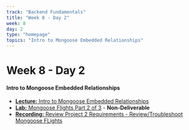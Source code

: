 ```yaml
---
track: "Backend Fundamentals"
title: "Week 8 - Day 2"
week: 8
day: 2
type: "homepage"
topics: "Intro to Mongoose Embedded Relationships"
---
```


# Week 8 - Day 2

#### Intro to Mongoose Embedded Relationships
- [**Lecture:** Intro to Mongoose Embedded Relationships](/backend-fundamentals/week-8/day-2/lecture-materials/intro-to-mongoose-embedded-relationships/)
- [**Lab:** Mongoose Flights Part 2 of 3](/backend-fundamentals/week-8/day-2/labs/mongoose-flights-part-2/) - **Non-Deliverable**
- [**Recording:** Review Project 2 Requirements - Review/Troubleshoot Mongoose FLights](https://generalassembly.zoom.us/rec/share/xDEQat4oTqSUB2JTCDeiz2Xl9QdHEO9WVyKVC-k9FRqkMACdQbw8zY8_P-eQpsyD.Ckk0VwvqE7YkW8XP?startTime=1618070169000)
